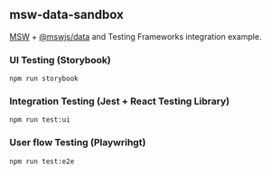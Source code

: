 ## msw-data-sandbox

[MSW](https://github.com/mswjs/msw) + [@mswjs/data](https://github.com/mswjs/data) and Testing Frameworks integration example.

### UI Testing (Storybook)

```
npm run storybook
```

### Integration Testing (Jest + React Testing Library)

```
npm run test:ui
```

### User flow Testing (Playwrihgt)

```
npm run test:e2e
```
